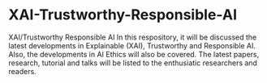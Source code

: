 # XAI-Trustworthy-Responsible-AI
XAI/Trustworthy Responsible AI
In this respository, it will be discussed the latest developments in Explainable (XAI), Trustworthy and Responsible AI. Also, the developments in AI Ethics will also be covered. The latest papers, research, tutorial and talks will be listed to the enthusiatic researchers and readers.
